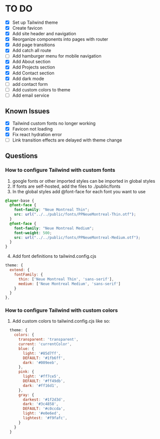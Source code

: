 # TO DO

- [x] Set up Tailwind theme
- [x] Create favicon
- [x] Add site header and navigation
- [x] Reorganize components into pages with router
- [x] Add page transitions
- [x] Add catch all route
- [ ] Add hamburger menu for mobile navigation
- [x] Add About section
- [x] Add Projects section
- [x] Add Contact section
- [x] Add dark mode
- [ ] add contact form
- [ ] Add custom colors to theme
- [ ] Add email service

## Known Issues
- [x] Tailwind custom fonts no longer working
- [x] Favicon not loading
- [x] Fix react hydration error
- [ ] Link transition effects are delayed with theme change

## Questions

### How to configure Tailwind with custom fonts
  1.  google fonts or other imported styles can be imported in global styles
  2.  If fonts are self-hosted, add the files to ./public/fonts
  3.  In the global styles add @font-face for each font you want to use
   
  ```css
  @layer-base {
    @font-face {
      font-family: "Neue Montreal Thin";
      src: url("../../public/fonts/PPNeueMontreal-Thin.otf");
    }
    @font-face {
      font-family: "Neue Montreal Medium";
      font-weight: 500;
      src: url("../../public/fonts/PPNeueMontreal-Medium.otf");
    }
  }
  ``` 
  4. Add font definitions to tailwind.config.cjs
  ```js
  theme: {
    extend: {
      fontFamily: {
        thin: ['Neue Montreal Thin', 'sans-serif'],
        medium: ['Neue Montreal Medium', 'sans-serif']
      }
    }
  },
  ```

### How to configure Tailwind with custom colors
1. Add custom colors to tailwind.config.cjs like so:
```js
  theme: {
    colors: {
      transparent: 'transparent',
      current: 'currentColor',
      blue: {
        light: '#85d7ff',
        DEFAULT: '#1fb6ff',
        dark: '#009eeb',
      },
      pink: {
        light: '#ff7ce5',
        DEFAULT: '#ff49db',
        dark: '#ff16d1',
      },
      gray: {
        darkest: '#1f2d3d',
        dark: '#3c4858',
        DEFAULT: '#c0ccda',
        light: '#e0e6ed',
        lightest: '#f9fafc',
      }
    }
  }
```